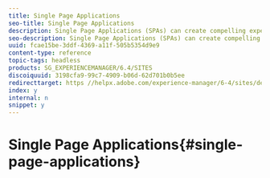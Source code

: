 ```yaml
---
title: Single Page Applications
seo-title: Single Page Applications 
description: Single Page Applications (SPAs) can create compelling experiences across channels. The AEM SPA Editor enables developers to easily build experiences that are enabled for in-context editing by content authors. 
seo-description: Single Page Applications (SPAs) can create compelling experiences across channels. The AEM SPA Editor enables developers to easily build experiences that are enabled for in-context editing by content authors. 
uuid: fcae15be-3ddf-4369-a11f-505b5354d9e9
content-type: reference
topic-tags: headless
products: SG_EXPERIENCEMANAGER/6.4/SITES
discoiquuid: 3198cfa9-99c7-4909-b06d-62d701b0b5ee
redirecttarget: https //helpx.adobe.com/experience-manager/6-4/sites/developing/user-guide.html?topic=/experience-manager/6-4/sites/developing/morehelp/spa.ug.js
index: y
internal: n
snippet: y
---
```


# Single Page Applications{#single-page-applications}

